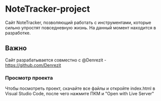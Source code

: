 # NoteTracker-project
Сайт NoteTracker, позволяющий работать с инструментами, которые сильно упростят повседневную жизнь. На данный момент находится в разработке.
## Важно
Сайт разрабатывается совместно с @Denrezit - https://github.com/Denrezit
### Просмотр проекта
Чтобы посмотреть проект, скачайте все файлы и откройте index.html в Visual Studio Code, после чего нажмите ПКМ и "Open with Live Server"
